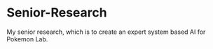 Senior-Research
===============

My senior research, which is to create an expert system based AI for Pokemon Lab.